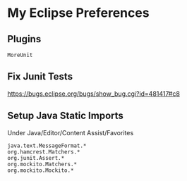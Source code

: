 # My Eclipse Preferences

## Plugins
    MoreUnit

## Fix Junit Tests
https://bugs.eclipse.org/bugs/show_bug.cgi?id=481417#c8

## Setup Java Static Imports
Under Java/Editor/Content Assist/Favorites
```
java.text.MessageFormat.*
org.hamcrest.Matchers.*
org.junit.Assert.*
org.mockito.Matchers.*
org.mockito.Mockito.*
```
